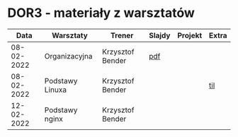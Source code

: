 # DOR3 - materiały z warsztatów

| Data | Warsztaty                                    | Trener             | Slajdy                                                                       | Projekt | Extra |
| ---- |----------------------------------------------|--------------------|------------------------------------------------------------------------------| ------- | ----- |
|08-02-2022| Organizacyjna                                | Krzysztof Bender       | [pdf](./slides/iSA_DOR3_organizacyjna.pdf)                                   | | |
|08-02-2022| Podstawy Linuxa                              | Krzysztof Bender       |                                           | |[til](https://github.com/infoshareacademy/dor2-til/blob/main/linux.md)|
|12-02-2022| Podstawy nginx                               | Krzysztof Bender       |                                             | | |

